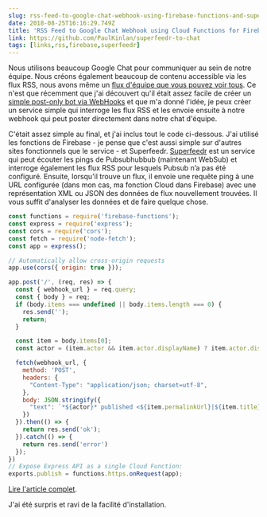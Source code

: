 ```yaml
---
slug: rss-feed-to-google-chat-webhook-using-firebase-functions-and-superfeedr
date: 2018-08-25T16:16:29.749Z
title: 'RSS Feed to Google Chat Webhook using Cloud Functions for Firebase and Superfeedr'
link: https://github.com/PaulKinlan/superfeedr-to-chat
tags: [links,rss,firebase,superfeedr]
---
```

Nous utilisons beaucoup Google Chat pour communiquer au sein de notre équipe. Nous créons également beaucoup de contenu accessible via les flux RSS, nous avons même un [flux d'équipe que vous pouvez voir tous](http://devwebfeed.appspot.com). Ce n'est que récemment que j'ai découvert qu'il était assez facile de créer un [simple post-only bot via WebHooks](https://developers.google.com/hangouts/chat/how-tos/webhooks) et que m'a donné l'idée, je peux créer un service simple qui interroge les flux RSS et les envoie ensuite à notre webhook qui peut poster directement dans notre chat d'équipe.

C'était assez simple au final, et j'ai inclus tout le code ci-dessous. J'ai utilisé les fonctions de Firebase - je pense que c'est aussi simple sur d'autres sites fonctionnels que le service - et Superfeedr. [Superfeedr](https://superfeedr.com/) est un service qui peut écouter les pings de Pubsubhubbub (maintenant WebSub) et interroge également les flux RSS pour lesquels Pubsub n’a pas été configuré. Ensuite, lorsqu'il trouve un flux, il envoie une requête ping à une URL configurée (dans mon cas, ma fonction Cloud dans Firebase) avec une représentation XML ou JSON des données de flux nouvellement trouvées. Il vous suffit d'analyser les données et de faire quelque chose.


```javascript
const functions = require('firebase-functions');
const express = require('express');
const cors = require('cors');
const fetch = require('node-fetch');
const app = express();

// Automatically allow cross-origin requests
app.use(cors({ origin: true }));

app.post('/', (req, res) => {
  const { webhook_url } = req.query;
  const { body } = req;
  if (body.items === undefined || body.items.length === 0) {
    res.send('');
    return;
  }

  const item = body.items[0];
  const actor = (item.actor && item.actor.displayName) ? item.actor.displayName : body.title;

  fetch(webhook_url, {
    method: 'POST',
    headers: {
      "Content-Type": "application/json; charset=utf-8",
    },
    body: JSON.stringify({
      "text": `*${actor}* published <${item.permalinkUrl}|${item.title}>. Please consider <https://twitter.com/intent/tweet?url=${encodeURIComponent(body.items[0].permalinkUrl)}&text=${encodeURIComponent(body.items[0].title)}|Sharing it>.`
    })  
  }).then(() => {
    return res.send('ok');
  }).catch(() => {
    return res.send('error')
  });
})
// Expose Express API as a single Cloud Function:
exports.publish = functions.https.onRequest(app);
```


[Lire l'article complet](https://github.com/PaulKinlan/superfeedr-to-chat).

J'ai été surpris et ravi de la facilité d'installation.
